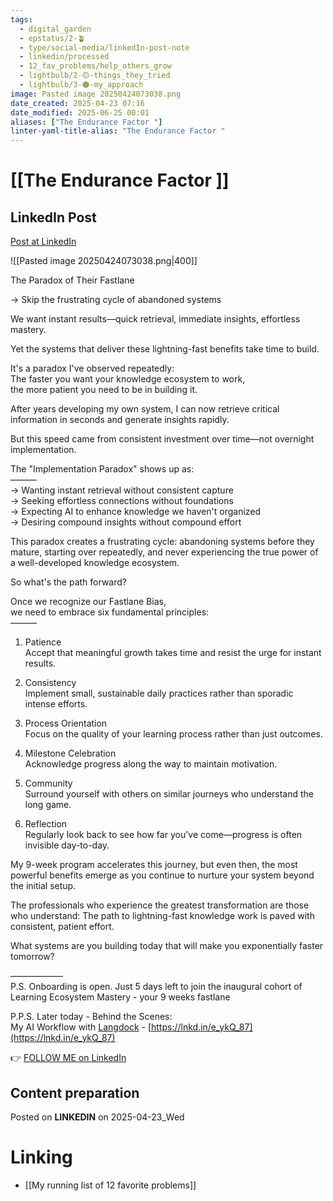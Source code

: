 ```yaml
---
tags:
  - digital_garden
  - epstatus/2-🪴
  - type/social-media/linkedIn-post-note
  - linkedin/processed
  - 12_fav_problems/help_others_grow
  - lightbulb/2-🟡-things_they_tried
  - lightbulb/3-🟠-my_approach
image: Pasted image 20250424073038.png
date_created: 2025-04-23 07:16
date_modified: 2025-06-25 00:01
aliases: ["The Endurance Factor "]
linter-yaml-title-alias: "The Endurance Factor "
---
```

# [[The Endurance Factor ]]

## LinkedIn Post

[Post at LinkedIn](https://www.linkedin.com/posts/sebastiankamilli_the-paradox-of-their-fastlane-skip-the-activity-7320687986793226241-Mnqr?utm_source=share&utm_medium=member_desktop&rcm=ACoAAA1M1pkBgWCYPhT45EpfLiHzViQqRWNCIv4)

![[Pasted image 20250424073038.png|400]]

The Paradox of Their Fastlane  
  
→ Skip the frustrating cycle of abandoned systems  
  
We want instant results—quick retrieval, immediate insights, effortless mastery.  
  
Yet the systems that deliver these lightning-fast benefits take time to build.  
  
It's a paradox I've observed repeatedly:  
The faster you want your knowledge ecosystem to work,  
the more patient you need to be in building it.  
  
After years developing my own system, I can now retrieve critical information in seconds and generate insights rapidly.  
  
But this speed came from consistent investment over time—not overnight implementation.  
  
The "Implementation Paradox" shows up as:  
———  
→ Wanting instant retrieval without consistent capture  
→ Seeking effortless connections without foundations  
→ Expecting AI to enhance knowledge we haven't organized  
→ Desiring compound insights without compound effort  
  
This paradox creates a frustrating cycle: abandoning systems before they mature, starting over repeatedly, and never experiencing the true power of a well-developed knowledge ecosystem.  
  
So what's the path forward?  
  
Once we recognize our Fastlane Bias,  
we need to embrace six fundamental principles:  
———  
1. Patience  
Accept that meaningful growth takes time and resist the urge for instant results.  
  
2. Consistency  
Implement small, sustainable daily practices rather than sporadic intense efforts.  
  
3. Process Orientation  
Focus on the quality of your learning process rather than just outcomes.  
  
4. Milestone Celebration  
Acknowledge progress along the way to maintain motivation.  
  
5. Community  
Surround yourself with others on similar journeys who understand the long game.  
  
6. Reflection  
Regularly look back to see how far you've come—progress is often invisible day-to-day.  
  
My 9-week program accelerates this journey, but even then, the most powerful benefits emerge as you continue to nurture your system beyond the initial setup.  
  
The professionals who experience the greatest transformation are those who understand: The path to lightning-fast knowledge work is paved with consistent, patient effort.  
  
What systems are you building today that will make you exponentially faster tomorrow?  
  
——————  
P.S. Onboarding is open. Just 5 days left to join the inaugural cohort of Learning Ecosystem Mastery - your 9 weeks fastlane  
  
P.P.S. Later today - Behind the Scenes:  
My AI Workflow with [Langdock](https://www.linkedin.com/company/langdock/) - [https://lnkd.in/e_ykQ_87](https://lnkd.in/e_ykQ_87)

👉 [FOLLOW ME on LinkedIn](https://www.linkedin.com/comm/mynetwork/discovery-see-all?usecase=PEOPLE_FOLLOWS&followMember=sebastiankamilli)

## Content preparation

Posted on **LINKEDIN** on 2025-04-23_Wed

# Linking

+ [[My running list of 12 favorite problems]]